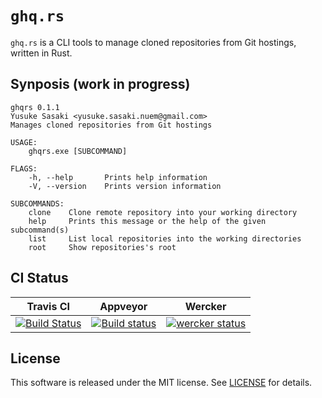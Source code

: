 # `ghq.rs`

`ghq.rs` is a CLI tools to manage cloned repositories from Git hostings, written in Rust.

## Synposis (work in progress)

```
ghqrs 0.1.1
Yusuke Sasaki <yusuke.sasaki.nuem@gmail.com>
Manages cloned repositories from Git hostings

USAGE:
    ghqrs.exe [SUBCOMMAND]

FLAGS:
    -h, --help       Prints help information
    -V, --version    Prints version information

SUBCOMMANDS:
    clone    Clone remote repository into your working directory
    help     Prints this message or the help of the given subcommand(s)
    list     List local repositories into the working directories
    root     Show repositories's root
```

## CI Status
| Travis CI | Appveyor | Wercker |
|:---------:|:--------:|:-------:|
| [![Build Status](https://travis-ci.org/ubnt-intrepid/ghqrs.svg?branch=master)](https://travis-ci.org/ubnt-intrepid/ghqrs) | [![Build status](https://ci.appveyor.com/api/projects/status/92oteveaufy3ia4u?svg=true)](https://ci.appveyor.com/project/ubnt-intrepid/ghqrs) | [![wercker status](https://app.wercker.com/status/4ebe317cc9e62a5c45e83e6d04ecba8b/s/master "wercker status")](https://app.wercker.com/project/byKey/4ebe317cc9e62a5c45e83e6d04ecba8b) |

## License
This software is released under the MIT license. See [LICENSE](LICENSE) for details.
